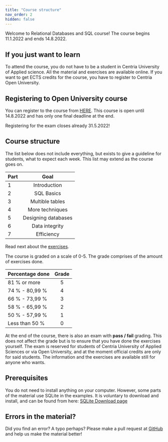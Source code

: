 ```yaml
---
title: "Course structure"
nav_order: 2
hidden: false
---
```


Welcome to Relational Databases and SQL course! The course begins 11.1.2022 and ends 14.8.2022.

## If you just want to learn

To attend the course, you do not have to be a student in Centria University of Applied science. All the material and exercises are available online. If you want to get ECTS credits for the course, you have to register to Centria Open University.


## Registering to Open University course

You can register to the course from [HERE](https://koulutus.centria.fi/koulutukset/software-development/). This course is open until 14.8.2022 and has only one final deadline at the end.

<Note>Registering for the exam closes already 31.5.2022!</Note>


## Course structure

The list below does not include everything, but exists to give a guideline for students, what to expect each week. This list may extend as the course goes on.

| Part   |      Goal  
|----------|:-------------:|
| 1| Introduction |
| 2| SQL Basics |
| 3| Multible tables |
| 4| More techniques |
| 5| Designing databases |
| 6| Data integrity |
| 7| Efficiency |

Read next about the [exercises](exercises).

The course is graded on a scale of 0-5. The grade comprises of the amount of exercises done.

| Percentage done | Grade |
| :-------------- | :---: |
| 81 % or more    |   5   |
| 74 % - 80,99 %  |   4   |
| 66 % - 73,99 %  |   3   |
| 58 % - 65,99 %  |   2   |
| 50 % - 57,99 %  |   1   |
| Less than 50 %  |   0   |

At the end of the course, there is also an exam with **pass / fail** grading. This does not affect the grade but is to ensure that you have done the exercises yourself. The exam is reserved for students of Centria University of Applied Sciences or via Open University, and at the moment official credits are only for said students. The information and the exercises are available still for anyone who wants.

## Prerequisites

You do not need to install anything on your computer. However, some parts of the material use SQLite in the examples. It is voluntary to download and install, and can be found from here: [SQLite Download page](https://www.sqlite.org/download.html)

## Errors in the material?

Did you find an error? A typo perhaps? Please make a pull request at [GitHub](https://github.com/centria/advanced-csharp/tree/master/src/content) and help us make the material better!